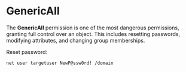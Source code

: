 # GenericAll

The **GenericAll** permission is one of the most dangerous permissions, granting full control over an object. This includes resetting passwords, modifying attributes, and changing group memberships.

Reset password:

```shell
net user targetuser NewP@ssw0rd! /domain
```
